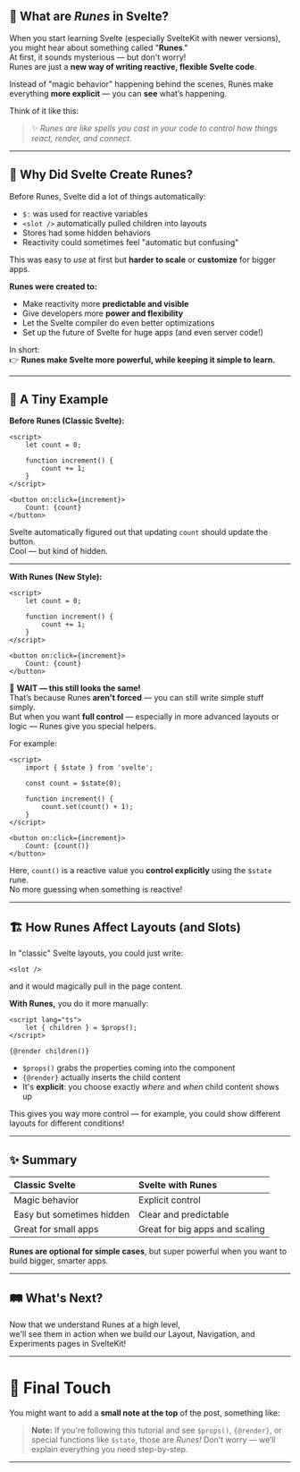 ## 🧿 What are *Runes* in Svelte?

When you start learning Svelte (especially SvelteKit with newer versions), you might hear about something called "**Runes**."  
At first, it sounds mysterious — but don't worry!  
Runes are just a **new way of writing reactive, flexible Svelte code**.

Instead of "magic behavior" happening behind the scenes, Runes make everything **more explicit** — you can **see** what’s happening.

Think of it like this:
> ✨ *Runes are like spells you cast in your code to control how things react, render, and connect.*

---

## 🧠 Why Did Svelte Create Runes?

Before Runes, Svelte did a lot of things automatically:
- `$:` was used for reactive variables
- `<slot />` automatically pulled children into layouts
- Stores had some hidden behaviors
- Reactivity could sometimes feel "automatic but confusing"

This was easy to *use* at first but **harder to scale** or **customize** for bigger apps.

**Runes were created to:**
- Make reactivity more **predictable and visible**
- Give developers more **power and flexibility**
- Let the Svelte compiler do even better optimizations
- Set up the future of Svelte for huge apps (and even server code!)

In short:  
👉 **Runes make Svelte more powerful, while keeping it simple to learn.**

---

## 📜 A Tiny Example

**Before Runes (Classic Svelte):**

```svelte
<script>
	let count = 0;

	function increment() {
		count += 1;
	}
</script>

<button on:click={increment}>
	Count: {count}
</button>
```

Svelte automatically figured out that updating `count` should update the button.  
Cool — but kind of hidden.

---

**With Runes (New Style):**

```svelte
<script>
	let count = 0;

	function increment() {
		count += 1;
	}
</script>

<button on:click={increment}>
	Count: {count}
</button>
```

💬 **WAIT — this still looks the same!**  
That’s because Runes **aren't forced** — you can still write simple stuff simply.  
But when you want **full control** — especially in more advanced layouts or logic — Runes give you special helpers.

For example:

```svelte
<script>
	import { $state } from 'svelte';

	const count = $state(0);

	function increment() {
		count.set(count() + 1);
	}
</script>

<button on:click={increment}>
	Count: {count()}
</button>
```

Here, `count()` is a reactive value you **control explicitly** using the `$state` rune.  
No more guessing when something is reactive!

---

## 🏗️ How Runes Affect Layouts (and Slots)

In "classic" Svelte layouts, you could just write:

```svelte
<slot />
```

and it would magically pull in the page content.

**With Runes,** you do it more manually:

```svelte
<script lang="ts">
	let { children } = $props();
</script>

{@render children()}
```

- `$props()` grabs the properties coming into the component
- `{@render}` actually inserts the child content
- It's **explicit**: you choose exactly *where* and *when* child content shows up

This gives you way more control — for example, you could show different layouts for different conditions!

---

## ✨ Summary

| Classic Svelte | Svelte with Runes |
|:--------------|:------------------|
| Magic behavior | Explicit control |
| Easy but sometimes hidden | Clear and predictable |
| Great for small apps | Great for big apps and scaling |

**Runes are optional for simple cases**, but super powerful when you want to build bigger, smarter apps.

---

## 🛤️ What's Next?

Now that we understand Runes at a high level,  
we'll see them in action when we build our Layout, Navigation, and Experiments pages in SvelteKit!

---

# 🧩 Final Touch

You might want to add a **small note at the top** of the post, something like:

> **Note:** If you're following this tutorial and see `$props()`, `{@render}`, or special functions like `$state`, those are *Runes!* Don’t worry — we’ll explain everything you need step-by-step.

---
